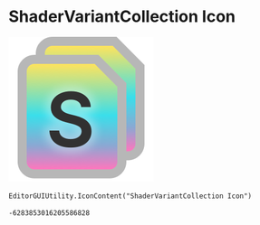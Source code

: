 # ShaderVariantCollection Icon
![](/img/ShaderVariantCollection%20Icon.png)

``` CSharp
EditorGUIUtility.IconContent("ShaderVariantCollection Icon")
```
```
-6283853016205586828
```
